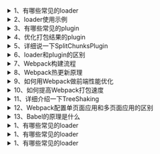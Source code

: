 <details>

  <summary>
    1、有哪些常见的loader
  </summary>

Webpack 是一个现代化的前端打包工具，它允许开发者使用各种不同类型的 loader 来处理和转换不同的文件。

以下是一些常见的 Webpack loader：

1. Babel-loader：用于将 ES6+的 JavaScript 代码转换为向后兼容的 JavaScript 版本，以便在旧版浏览器中运行。

2. CSS-loader：用于处理 CSS 文件，并解析其中的 import 和 url()引用关系。

3. Style-loader：将 CSS 代码注入到 HTML 页面中的 style 标签中，使其生效。

4. Sass-loader：用于处理 Sass/SCSS 文件，将其编译为 CSS。

5. Less-loader：用于处理 Less 文件，将其编译为 CSS。

6. File-loader：用于处理文件资源（如图片、字体等），将文件复制到输出目录，并返回文件路径。

7. url-loader：类似于 File-loader，但可以根据文件大小将文件转换为 Base64 编码的 URL，从而减少 HTTP 请求。

8. Image-loader：用于处理图片文件，进行压缩和优化。

9. PostCSS-loader：用于在构建过程中自动化处理 CSS，例如自动添加浏览器前缀、CSS 代码优化等。

10. Vue-loader：用于处理 Vue 单文件组件（.vue 文件），将其转换为 JavaScript 代码。

</details>

<details>
  <summary>
    2、loader使用示例
  </summary>

```javascript
const path = require("path");

module.exports = {
  entry: "./src/index.js",
  output: {
    path: path.resolve(__dirname, "dist"),
    filename: "bundle.js",
  },
  module: {
    rules: [
      {
        test: /\.js$/,
        exclude: /node_modules/,
        use: {
          loader: "babel-loader",
        },
      },
      {
        test: /\.css$/,
        use: ["style-loader", "css-loader"],
      },
      {
        test: /\.scss$/,
        use: ["style-loader", "css-loader", "sass-loader"],
      },
      {
        test: /\.(png|jpg|gif)$/,
        use: {
          loader: "url-loader",
          options: {
            limit: 8192, // 小于8KB的图片将被转换为Base64编码
            name: "[name].[ext]",
            outputPath: "images",
          },
        },
      },
    ],
  },
};
```

在上述配置文件中，我们定义了 entry（入口文件）和 output（输出文件）的路径。然后，通过 module.rules 定义了一系列的规则（rules），每个规则使用不同的 loader 来处理特定类型的文件。

- 第一个规则使用 babel-loader 来处理.js 文件，将 ES6+的代码转换为向后兼容的 JavaScript。
- 第二个规则使用 style-loader 和 css-loader 来处理.css 文件，将其注入到 HTML 页面。
- 第三个规则使用 style-loader、css-loader 和 sass-loader 来处理.scss 文件，将其编译为 CSS 并注入到 HTML 页面。
- 第四个规则使用 url-loader 来处理图片文件，根据文件大小将其转换为 Base64 编码的 URL 或复制到指定的输出目录。

通过这样的配置，Webpack 将根据文件类型自动选择对应的 loader 进行处理和转换。你可以根据自己的项目需求和文件类型，配置适合的 loader 规则。

</details>

<details>
  <summary>
    3、有哪些常见的plugin
  </summary>

1. HtmlWebpackPlugin：用于自动生成 HTML 文件，并将 Webpack 打包后的输出文件自动注入到 HTML 中。可以配置模板、压缩 HTML 等。

2. MiniCssExtractPlugin：将 CSS 代码从打包后的 JavaScript 文件中提取出来，生成独立的 CSS 文件。

3. CleanWebpackPlugin：用于在每次构建前清理输出目录，以避免旧文件的残留。

4. DefinePlugin：用于定义全局的常量，在编译过程中可以进行替换。常用于配置环境变量和区分开发环境和生产环境。

5. CopyWebpackPlugin：用于复制文件或文件夹到构建目录，常用于复制静态资源文件。

6. UglifyJsPlugin（或 terser-webpack-plugin）：用于压缩和混淆 JavaScript 代码，减小文件体积。

7. ProvidePlugin：自动加载模块，使其在每个模块中可用，而无需显式导入。常用于引入全局库或工具。

8. HotModuleReplacementPlugin：启用热模块替换（Hot Module Replacement），允许在开发过程中无需刷新页面，即时更新修改的模块。

9. BundleAnalyzerPlugin：用于分析 Webpack 打包后的文件大小和模块构成，以便优化打包结果。

10. ExtractTextWebpackPlugin（或 css-loader 的 options 配置）：将 CSS 代码提取到单独的文件中，实现 CSS 的异步加载和缓存。

11. SplitChunksPlugin：Webpack 提供了 SplitChunksPlugin 插件，可以根据配置自动将公共的模块提取到单独的文件中，以避免重复加载和提高缓存效果。

以上只是一小部分常见的 Webpack 插件，实际上还有很多其他有用的插件可供选择。你可以根据项目需求和优化目标选择适合的插件，并在 Webpack 配置文件中进行配置和使用。

</details>

<details>
  <summary>
    4、优化打包结果的plugin
  </summary>

当优化 Webpack 的打包结果时，有几个插件可以帮助你减小文件体积、提高加载速度和优化代码质量。以下是一些常用的插件：

1. TerserWebpackPlugin：TerserWebpackPlugin 是一个用于压缩和混淆 JavaScript 代码的插件。它使用 Terser 作为压缩工具，并可以配置各种选项，如删除注释、去除未使用的代码等。

2. OptimizeCSSAssetsWebpackPlugin：OptimizeCSSAssetsWebpackPlugin 用于优化和压缩 CSS 代码。它使用 cssnano 作为 CSS 优化工具，并可以配置选项，如去除空白、删除注释、合并相同样式等。

3. CompressionWebpackPlugin：CompressionWebpackPlugin 用于对输出文件进行 gzip 压缩，从而减小文件体积，提高加载速度。它可以自动检测文件类型，并只对符合条件的文件进行压缩。

4. webpack-bundle-analyzer：webpack-bundle-analyzer 是一个可视化工具，用于分析 Webpack 打包后的文件大小和模块构成。它生成一个可交互的分析报告，帮助你找出体积较大的模块，优化打包结果。

5. DuplicatesPlugin：DuplicatesPlugin 用于检测和删除重复的模块。当多个入口文件之间存在共享模块时，该插件可以帮助你消除重复的代码，减小文件体积。

6. HardSourceWebpackPlugin：HardSourceWebpackPlugin 是一个缓存插件，用于提高构建性能。它会缓存 Webpack 的模块和中间结果，以便下次构建时可以复用，减少重复的工作，加快构建速度。

7. SplitChunksPlugin：Webpack 提供了 SplitChunksPlugin 插件，可以根据配置自动将公共的模块提取到单独的文件中，以避免重复加载和提高缓存效果。

以上插件可以帮助你优化 Webpack 的打包结果，减小文件体积、提高加载速度和优化代码质量。

</details>

<details>
  <summary>
    5、详细说一下SplitChunksPlugin
  </summary>

SplitChunksPlugin 是 Webpack 提供的一个插件，用于将公共的模块提取到单独的文件中，以避免重复加载和提高缓存效果。下面是 SplitChunksPlugin 的具体使用方式：

1. 在 Webpack 配置文件中引入 SplitChunksPlugin：

```javascript
const SplitChunksPlugin =
  require("webpack").config.optimization.SplitChunksPlugin;
```

2. 在 Webpack 配置的`optimization`字段中进行 SplitChunksPlugin 的配置：

```javascript
module.exports = {
  // ...其他配置选项
  optimization: {
    splitChunks: {
      chunks: "all", // 提取所有模块，包括同步和异步模块
      minSize: 0, // 模块的最小大小（字节），小于该大小的模块不会被提取
      cacheGroups: {
        // 缓存组，用于配置不同的提取规则
        vendor: {
          name: "vendor", // 提取出的文件的名称
          test: /[\\/]node_modules[\\/]/, // 匹配需要提取的模块路径
          priority: -10, // 提取优先级，值越大越优先提取
        },
        default: {
          name: "common", // 提取出的文件的名称
          minChunks: 2, // 模块被引用的最小次数，超过该次数才会被提取
          priority: -20, // 提取优先级，值越大越优先提取
          reuseExistingChunk: true, // 如果当前模块已经被提取过，是否复用该模块
        },
      },
    },
  },
  // ...其他配置选项
};
```

在上述示例中，我们配置了`splitChunks`选项来指定模块的提取规则。其中：

- `chunks`指定要提取的模块类型，设置为'all'表示提取所有模块，包括同步和异步模块。
- `minSize`设置模块的最小大小，小于该大小的模块不会被提取。
- `cacheGroups`是一个对象，用于配置不同的提取规则。在示例中，我们配置了两个缓存组：
  - `vendor`缓存组用于提取第三方库模块。通过`test`属性指定匹配需要提取的模块路径，这里使用正则表达式匹配`node_modules`目录下的模块。`name`属性指定提取出的文件名称，`priority`属性设置提取优先级。
  - `default`缓存组用于提取其他公共模块。通过`minChunks`属性设置模块被引用的最小次数，超过该次数才会被提取。`name`属性指定提取出的文件名称，`priority`属性设置提取优先级，`reuseExistingChunk`属性指定是否复用已经被提取过的模块。

根据你的需求，可以根据实际情况进行 SplitChunksPlugin 的配置。配置完成后，Webpack 会根据规则自动将公共模块提取到单独的文件中，并在构建过程中生成相应的输出文件。

</details>

<details>
  <summary>
    6、loader和plugin的区别
  </summary>

Webpack 的 loader 和 plugin 在构建过程中扮演了不同的角色，具有不同的功能和作用：

1. Loader（加载器）：

   - 功能：Loader 用于对特定类型的模块进行转换和处理。它们负责将源代码文件（如 JavaScript、CSS、图片等）转换为 Webpack 可以理解和处理的模块。每个 Loader 只处理特定类型的文件，并将处理后的模块交给下一个 Loader，形成一个 Loader 链。
   - 用途：常见的 Loader 包括`babel-loader`用于将 ES6+代码转换为 ES5 语法，`css-loader`用于处理 CSS 文件，`file-loader`用于处理文件引用等。

2. Plugin（插件）：
   - 功能：Plugin 用于扩展 Webpack 的功能，可以在构建过程中执行更广泛的任务。它们可以监听 Webpack 的生命周期事件，在不同的阶段执行特定的操作，如优化资源、压缩代码、拷贝文件等。Plugin 可以修改 Webpack 的内部配置，以适应特定的需求。
   - 用途：常见的 Plugin 包括`HtmlWebpackPlugin`用于生成 HTML 文件并自动注入打包后的资源，`MiniCssExtractPlugin`用于将 CSS 提取为独立的文件，`CleanWebpackPlugin`用于清理输出目录等。

总结：

- Loader 负责对特定类型的源代码文件进行转换和处理，将其转换为 Webpack 可处理的模块。
- Plugin 用于扩展 Webpack 的功能，监听 Webpack 的生命周期事件并执行特定操作，可以修改 Webpack 的配置和输出结果。
</details>

<details>
  <summary>
    7、Webpack构建流程
  </summary>

Webpack 的构建流程可以简单概括为以下几个主要步骤：

1. 读取配置：Webpack 首先会读取项目根目录下的 Webpack 配置文件（通常命名为`webpack.config.js`），获取构建相关的配置选项。

2. 解析入口：Webpack 根据配置文件中的入口配置，确定项目的入口文件（entry）。入口文件可以是一个或多个，它们是构建过程的起点。

3. 依赖解析：Webpack 从入口文件开始，递归解析所有模块的依赖关系。它会根据模块之间的依赖关系，构建一个依赖图（dependency graph），以确定哪些模块需要被包含在构建中。

4. 加载模块：Webpack 根据模块的类型，使用相应的 Loader 加载器对模块进行处理。Loader 将源代码文件转换为 Webpack 可处理的模块格式，例如将 ES6+代码转换为 ES5 语法，或将 CSS 文件转换为 JavaScript 对象。

5. 模块打包：经过 Loader 处理后的模块会被放入不同的代码块（chunk），Webpack 根据配置文件中的拆分规则（splitChunks）将模块拆分为更小的代码块，以实现代码的按需加载和优化。

6. 优化和转换：Webpack 会对代码块进行优化和转换，如压缩代码、去除无用的代码、处理图片资源等。这些优化和转换操作可以通过配置文件中的 Plugin 插件进行扩展和定制。

7. 输出结果：Webpack 根据配置文件中的输出选项，将打包后的结果输出到指定目录。通常会生成一个或多个输出文件，包括 JavaScript 文件、CSS 文件、图片文件等。输出文件可以通过配置文件中的路径、名称等选项进行自定义。

8. 构建完成：Webpack 在构建过程中会触发各个生命周期事件，可以通过配置文件中的 Plugin 插件监听这些事件，并执行特定的操作。构建完成后，Webpack 会输出构建统计信息，包括构建时间、输出文件大小等。

</details>

<details>
  <summary>
    8、Webpack热更新原理
  </summary>
  https://xie.infoq.cn/article/584af12a3d50db5ababa477c5

思考 💡：HMR 是怎样实现自动编译的？

webpack 通过 watch 可以监听文件编译完成和监听文件的变化，webpack-dev-middleware 可以调用 webpack 的 API 监听代码的变化，webpack-dev-middleware 利用 sockjs 和 webpack-dev-server/client 建立 webSocket 长连接。将 webpack 的编译编译打包的各个阶段告诉浏览器端。主要告诉新模块 hash 的变化，然后 webpack-dev-server/client 是无法获取更新的代码的，通过 webpack/hot/server 获取更新的模块，然后 HMR 对比更新模块和模块的依赖。

思考 💡：模块内容的变更浏览器又是如何感知的？

webpack-dev-middleware 利用 sockjs 和 webpack-dev-server/client 建立 webSocket 长连接。将 webpack 的编译编译打包的各个阶段告诉浏览器端。

思考 💡：以及新产生的两个文件又是干嘛的？

d04feccfa446b174bc10.hot-update.json

告知浏览器新的 hash 值，并且是哪个 chunk 发生了改变

main.d04feccfa446b174bc10.hot-update.js

告知浏览器，main 代码块中的/src/title.js 模块变更的内容

首先是通过 XMLHttpRequest 的方式，利用上一次保存的 hash 值请求 hot-update.json 文件。这个描述文件的作用就是提供了修改的文件所在的 chunkId。

然后通过 JSONP 的方式，利用 hot-update.json 返回的 chunkId 及 上一次保存的 hash 拼接文件名进而获取文件内容。

思考 💡：怎么实现局部更新的？

当 hot-update.js 文件加载好后，就会执行 window.webpackHotUpdate，进而调用了 hotApply。hotApply 根据模块 ID 找到旧模块然后将它删除，然后执行父模块中注册的 accept(接受) 回调，从而实现模块内容的局部更新。

思考 💡：webpack 可以将不同的模块打包成 bundle 文件或者几个 chunk 文件，但是当我通过 webpack HMR 进行开发的过程中，我并没有在我的 dist 目录中找到 webpack 打包好的文件，它们去哪呢？

原来 webpack 将 bundle.js 文件打包到了内存中，不生成文件的原因就在于访问内存中的代码比访问文件系统中的文件更快，而且也减少了代码写入文件的开销，这一切都归功于 memory-fs，memory-fs 是 webpack-dev-middleware 的一个依赖库，webpack-dev-middleware 将 webpack 原本的 outputFileSystem 替换成了 MemoryFileSystem 实例，这样代码就将输出到内存中。

思考 💡：通过查看 webpack-dev-server 的 package.json 文件，我们知道其依赖于 webpack-dev-middleware 库，那么 webpack-dev-middleware 在 HMR 过程中扮演什么角色？

webpack-dev-middleware 扮演是中间件的角色，一头可以调用 webpack 暴露的 API 检测代码的变化，一头可以通过 sockjs 和 webpack-dev-server/client 建立 webSocket 长连接，将 webapck 打包编译的各个阶段发送给浏览器端。

思考 💡：使用 HMR 的过程中，通过 Chrome 开发者工具我知道浏览器是通过 websocket 和 webpack-dev-server 进行通信的，但是 websocket 的 message 中并没有发现新模块代码。打包后的新模块又是通过什么方式发送到浏览器端的呢？为什么新的模块不通过 websocket 随消息一起发送到浏览器端呢？

功能块的解耦，各个模块各司其职，dev-server/client 只负责消息的传递而不负责新模块的获取，而这些工作应该有 HMR runtime 来完成，HMR runtime 才应该是获取新代码的地方。再就是因为不使用 webpack-dev-server 的前提，使用 webpack-hot-middleware 和 webpack 配合也可以完成模块热更新流程，在使用 webpack-hot-middleware 中有件有意思的事，它没有使用 websocket，而是使用的 EventSource。综上所述，HMR 的工作流中，不应该把新模块代码放在 websocket 消息中。

思考 💡：浏览器拿到最新的模块代码，HMR 又是怎么将老的模块替换成新的模块，在替换的过程中怎样处理模块之间的依赖关系？

思考 💡：当模块的热替换过程中，如果替换模块失败，有什么回退机制吗？

模块热更新的错误处理，如果在热更新过程中出现错误，热更新将回退到刷新浏览器

面试题：说一下 webpack 的热更新原理？

webpack 通过 watch 可以监测代码的变化；webpack-dev-middleware 可以调用 webpack 暴露的 API 检测代码变化，并且告诉 webpack 将代码保存到内存中；webpack-dev-middleware 通过 sockjs 和 webpack-dev-server/client 建立 webSocket 长连接，将 webpack 打包阶段的各个状态告知浏览器端，最重要的是新模块的 hash 值。webpack-dev-server/client 通过 webpack/hot/dev-server 中的 HMR 去请求新的更新模块，HMR 主要借助 JSONP。先拿到 hash 的 json 文件，然后根据 hash 拼接出更新的文件 js，然后 HotModulePlugin 对比新旧模块和模块依赖完成更新。

</details>

<details>
  <summary>
    9、如何用Webpack做前端性能优化
  </summary>

- 压缩代码：删除多余的代码、注释、简化代码的写法等等方式。可以利用 webpack 的 Uglify JsPlugin 和 ParallelUglifyPlugin 来压缩 JS 文件，利用 cssnano (oss-loader?minimize） 来压缩 css

- 利用 CDN 加速：在构建过程中，将引 1 用的静态资源路径修改为 CDN 上对应的路径。可以利用 webpack 对于
  output(输出）参数和各 loader 的 publicPath 参数来修改资源路径

- Tree Shaking：将代码中永远不会走到的片段删除掉。可以通过在启动 webpack 时追加参数--optimize-minimize 来实现

- Code Splitting：将代码按路由维度或者组件分块(chunk),这样做到按需加载,同时可以充分利用浏览器缓存

- 提取公共第三方库：SplitChunksPlugin 插件来进行公共模块抽取,利用浏览器缓存可以长期缓存这些无需频繁变动的公共代码

1. 代码分割（Code Splitting）：
   通过 Webpack 的代码分割功能，将代码拆分为更小的块，按需加载，减少首次加载时间和资源大小。可以使用 Webpack 的动态导入（Dynamic Import）语法或使用 SplitChunksPlugin 进行配置。

2. 按需加载（Lazy Loading）：
   将页面上不必要的模块延迟加载，只在需要时才进行加载。这可以通过 Webpack 的动态导入语法或 React 的 lazy 函数来实现。这样可以减少初始加载时间，提高网页的响应速度。

3. 压缩和混淆代码：
   使用 Webpack 的 UglifyJsPlugin 或 TerserPlugin 插件来压缩和混淆代码，减小文件的大小，提高加载速度。

4. 图片优化：
   使用 Webpack 的 file-loader 或 url-loader 来管理图片资源，并通过压缩、转换为 Base64 编码或使用 WebP 格式等方式来优化图片加载和体积。

5. 缓存控制：
   使用 Webpack 的文件名哈希（Hash）或内容哈希（Content Hash）来生成唯一的文件名，并配合设置合适的缓存策略，确保浏览器可以正确地缓存静态资源。

6. Tree Shaking：
   使用 Webpack 的 Tree Shaking 功能，消除项目中没有使用的代码，减少打包后的文件体积。

7. 懒加载第三方库：
   对于较大的第三方库或组件，可以将其单独打包为异步模块，并在需要时进行按需加载，避免打包时将整个库包含在主文件中。

8. 预加载关键资源：
   使用 Webpack 的 Prefetching 或 Preloading 功能，提前加载关键资源，以提高页面的性能和用户体验。

9. 缓存优化：
   配置 Webpack 的缓存策略，利用持久化缓存，减少重复构建的时间。

10. 使用 Webpack 插件：
借助 Webpack 的插件生态系统，如 MiniCssExtractPlugin、OptimizeCSSAssetsPlugin、ImageminWebpackPlugin 等，来进一步优化 CSS、图片等资源。
</details>

<details>
  <summary>
    10、如何提高Webpack打包速度
  </summary>

1. 使用最新版本的 Webpack：
   确保你使用的是最新版本的 Webpack，因为每个新版本通常都会带来性能方面的改进和优化。

2. 增加构建性能的硬件资源：
   如果可能的话，使用更快的处理器和更多的内存来执行 Webpack 的构建任务。这样可以加快构建过程的速度。

3. 减少查找范围：
   确保 Webpack 只处理项目中真正需要的文件。在 Webpack 配置中指定入口文件和需要处理的文件路径，避免对整个项目进行递归查找。

4. 使用缓存：
   启用 Webpack 的缓存功能，通过配置`cache: true`来利用持久化缓存，避免重复构建没有变化的模块。

5. 多线程/多进程构建：
   使用工具如 thread-loader 或 HappyPack 将 Webpack 的构建任务分发到多个线程或进程中，以利用多核 CPU 的能力并并行处理任务。

6. 优化 loader 配置：
   确保你的 loader 配置尽可能地精细化，只对必要的文件进行处理。避免对不必要的文件进行处理，以减少构建时间。

7. 使用 MiniCssExtractPlugin 提取 CSS：
   对于 CSS 文件，使用 MiniCssExtractPlugin 将其提取为独立的 CSS 文件，而不是在打包过程中将 CSS 作为内联样式处理。这样可以减少 Webpack 构建时对 CSS 的处理时间。

8. 压缩和优化代码：
   使用 Webpack 的 UglifyJsPlugin 或 TerserPlugin 等插件来压缩和优化生成的代码，减小文件体积，并提高构建速度。

9. 移除不必要的插件和功能：
   仔细审查你的 Webpack 配置，移除不必要的插件和功能，只保留项目所需的功能。减少不必要的处理和操作，可以提高构建速度。

10. 使用 externals 配置：
    对于一些第三方库或依赖，使用 Webpack 的 externals 配置将其排除在打包范围之外。这样可以减小打包体积，并且加快构建速度。

11. 生产环境优化：
    针对生产环境，可以启用 Webpack 的优化选项，比如开启代码分割、启用 Scope Hoisting 等，以进一步优化构建速度和输出结果。

</details>

<details>
  <summary>
    11、详细介绍一下TreeShaking
  </summary>

Tree Shaking 是一种用于消除 JavaScript 中未使用代码的技术，它是由 Webpack 等工具提供的功能之一。通过 Tree Shaking，可以在打包过程中剔除应用程序中没有使用的模块和代码，减少最终打包文件的大小，提高应用程序的性能。

下面是 Tree Shaking 的工作原理和使用方法的详细介绍：

1. 工作原理：
   Tree Shaking 基于 ES6 模块系统的静态特性工作。ES6 模块系统中的模块导入和导出语句是静态的，意味着它们的依赖关系在编译时就可以确定。Tree Shaking 利用这个特性，通过静态分析确定哪些模块和代码被实际使用，然后将未使用的部分从打包结果中删除。

2. 使用方法：
   要使用 Tree Shaking，需要满足以下条件：

   - 使用 ES6 模块语法：确保你的代码使用 ES6 模块语法（import 和 export 语句）来导入和导出模块。
   - 配置 Webpack：在 Webpack 的配置文件中，确保开启了 production 模式（通过`mode: 'production'`）以启用相应的优化功能。
   - 使用 Babel：如果你的代码需要通过 Babel 转译，确保使用了 Babel 的`@babel/preset-env`预设，并配置`modules: false`，以保留 ES6 模块语法。

   以上条件满足后，Webpack 在进行打包时会自动进行 Tree Shaking 的优化。它会从入口文件开始，分析模块之间的依赖关系，标记出没有被使用的模块和代码，然后将它们从最终的打包结果中剔除。

3. 注意事项和限制：
   - 静态分析限制：Tree Shaking 依赖于静态分析，因此无法处理动态导入和其他运行时的条件导入。确保导入模块的路径是静态的，以便 Webpack 能够正确地识别和优化。
   - 副作用（Side Effects）：一些代码可能具有副作用，即使没有导出任何内容，也会被保留下来。例如，一些模块可能会直接操作全局对象或进行网络请求。为了确保不意外删除具有副作用的代码，可以在 package.json 中的"sideEffects"字段中指定哪些模块是有副作用的，以避免被 Tree Shaking 删除。
   - 代码优化：Tree Shaking 只能剔除未使用的模块和代码，但无法对已使用的代码进行优化。因此，确保你的代码本身是高效和优化的，以获得更好的性能。

通过使用 Tree Shaking，可以显著减少打包后的文件大小，减少不必要的网络传输和加载时间，提高应用程序的性能和用户体验。然而，要确保使用 Tree Shaking 的前提条件，并注意一些限制和注意事项，以获得最佳的优化效果。

</details>

<details>
  <summary>
    12、Webpack配置单页面应用和多页面应用的区别
  </summary>
  在Webpack中，配置单页面应用（Single-Page Application，SPA）和多页面应用（Multiple-Page Application，MPA）的主要区别在于入口配置和输出配置。

1. 单页面应用（SPA）配置：
   在 SPA 中，通常只有一个 HTML 文件作为应用的入口点，所有的页面内容都是通过 JavaScript 动态生成和更新的。在 Webpack 配置中，通常只需要一个入口文件，例如`main.js`。配置示例：

   `````javascript
   module.exports = {
     entry: './src/main.js',
     // 其他配置项...
   };
   ```

   输出配置通常是一个单一的JavaScript文件（通常称为bundle），包含了所有的应用代码。配置示例：

   ````javascript
   module.exports = {
     // 其他配置项...
     output: {
       filename: 'bundle.js',
       path: path.resolve(__dirname, 'dist')
     }
   };
   ```

   此配置适用于SPA，因为只有一个HTML文件和一个JavaScript文件。

   `````

2. 多页面应用（MPA）配置：
   在 MPA 中，每个页面通常有一个独立的 HTML 文件，每个 HTML 文件对应一个独立的入口文件。在 Webpack 配置中，需要为每个页面指定独立的入口文件，例如`page1.js`、`page2.js`等。配置示例：

   `````javascript
   module.exports = {
     entry: {
       page1: './src/page1.js',
       page2: './src/page2.js',
       // 其他页面的入口配置
     },
     // 其他配置项...
   };
   ```

   输出配置根据每个入口文件生成对应的输出文件。可以使用占位符（[name]）来动态生成输出文件名。配置示例：

   ````javascript
   module.exports = {
     // 其他配置项...
     output: {
       filename: '[name].bundle.js',
       path: path.resolve(__dirname, 'dist')
     }
   };
   ```

   此配置适用于MPA，因为每个页面都有独立的HTML文件和对应的JavaScript文件。
   `````

除了入口和输出配置的区别，SPA 和 MPA 的 Webpack 配置还可能在其他方面有所不同，例如插件配置、代码拆分配置等，根据具体需求进行相应的调整。

需要根据你的应用类型选择适当的配置方式，单页面应用适合简单的应用程序，而多页面应用适合具有多个独立页面的应用程序。

</details>

<details>
  <summary>
    13、Babel的原理是什么
  </summary>

Babel 的工作原理如下：

解析（Parsing）：
Babel 首先将输入的源代码解析成抽象语法树（AST）。AST 是源代码的结构化表示，它将源代码转换为一个树状的数据结构，每个节点代表源代码中的一个语法元素（如变量、函数、表达式等）。

转换（Transformation）：
一旦源代码被解析为 AST，Babel 将使用一系列插件（称为转换器）来遍历和修改 AST，进行语法转换和代码转换。这些插件可以对 AST 进行操作，添加、删除或修改节点，实现对特定语法或功能的转换。例如，将 ES6 的箭头函数转换为普通函数表达式，或者将 ES6 的模块导入转换为旧版的 CommonJS 导入。

生成（Generation）：
在转换阶段完成后，Babel 将修改后的 AST 转换回可执行的 JavaScript 代码。它会遍历 AST 节点并根据节点的类型生成相应的旧版 JavaScript 代码。生成的代码可以是源代码的字符串表示形式，也可以是浏览器可直接执行的语法树。

</details>

<details>
  <summary>
    1、有哪些常见的loader
  </summary>
</details>

<details>
  <summary>
    1、有哪些常见的loader
  </summary>
</details>

<details>
  <summary>
    1、有哪些常见的loader
  </summary>
</details>
